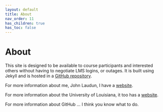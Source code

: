 ```yaml
---
layout: default
title: About
nav_order: 11
has_children: true
has_toc: false
---
```


# About

This site is designed to be available to course participants and interested others without having to negotiate LMS logins, or outages. It is built using Jekyll and is hosted in a [GitHub repository][]. 

For more information about me, John Laudun, I have a [website][jl].

For more information about the University of Louisiana, it too has a [website][ul]. 

For more information about GitHub … I think you know what to do.

[GitHub repository]: https://github.com/johnlaudun/teaching
[jl]: https://johnlaudun.net/
[ul]: https://louisiana.edu/
